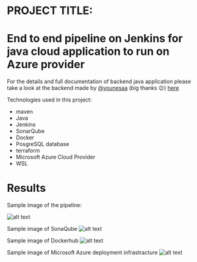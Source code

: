 # PROJECT TITLE: 
# End to end pipeline on Jenkins for java cloud application to run on Azure provider

For the details and full documentation of backend java application please take a look at the backend made by [@younesaa](https://github.com/younesaa) (big thanks 😉) [here](https://github.com/younesaa/matawan_nicefc_backend_Project) 

Technologies used in this project:

* maven
* Java
* Jenkins
* SonarQube
* Docker
* PosgreSQL database
* terraform
* Microsoft Azure Cloud Provider
* WSL

# Results

Sample image of the pipeline: 

![alt text](https://github.com/younesaa/m2i_DevOpsfull_CICD_Project/blob/main/Pipeline-stage-view.png?raw=true)

Sample image of SonaQube
![alt text](https://github.com/younesaa/m2i_DevOpsfull_CICD_Project/blob/main/SonarQube.png)

Sample image of Dockerhub
![alt text](https://github.com/younesaa/m2i_DevOpsfull_CICD_Project/blob/main/DockerHub.png?raw=true)

Sample image of Microsoft Azure deployment infrastracture
![alt text](https://github.com/younesaa/m2i_DevOpsfull_CICD_Project/blob/main/Azure-CP.png?raw=true)
